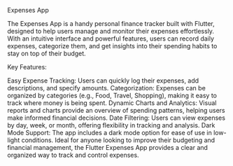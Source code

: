 Expenses App

The Expenses App is a handy personal finance tracker built with Flutter, designed to help users manage and monitor their expenses effortlessly. With an intuitive interface and powerful features, users can record daily expenses, categorize them, and get insights into their spending habits to stay on top of their budget.

Key Features:

Easy Expense Tracking: Users can quickly log their expenses, add descriptions, and specify amounts.
Categorization: Expenses can be organized by categories (e.g., Food, Travel, Shopping), making it easy to track where money is being spent.
Dynamic Charts and Analytics: Visual reports and charts provide an overview of spending patterns, helping users make informed financial decisions.
Date Filtering: Users can view expenses by day, week, or month, offering flexibility in tracking and analysis.
Dark Mode Support: The app includes a dark mode option for ease of use in low-light conditions.
Ideal for anyone looking to improve their budgeting and financial management, the Flutter Expenses App provides a clear and organized way to track and control expenses.
